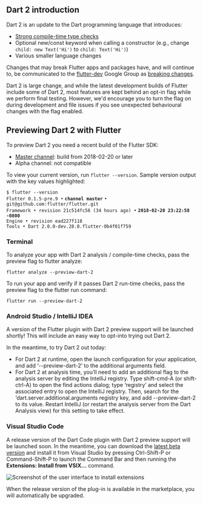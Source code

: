 ## Dart 2 introduction

Dart 2 is an update to the Dart programming language that introduces:
  * [Strong compile-time type checks](https://www.dartlang.org/dart-2#strong-mode-and-static-typing)
  * Optional new/const keyword when calling a constructor (e.g., change `child: new Text('Hi')` to `child: Text('Hi')`)
  * Various smaller language changes

Changes that may break Flutter apps and packages have, and will continue to, be communicated to the
[flutter-dev](https://groups.google.com/forum/#!forum/flutter-dev) Google Group as
[breaking changes](https://groups.google.com/forum/#!searchin/flutterdev/subject$3A%22breaking$20change%22%7Csort:date).

Dart 2 is large change, and while the latest development builds of Flutter include some of Dart 2, most features are kept behind an opt-in flag while we perform final testing. However, we'd encourage you to turn the flag on during development and file issues if you see unexpected behavioural changes with the flag enabled.

## Previewing Dart 2 with Flutter

To preview Dart 2 you need a recent build of the Flutter SDK:

* [Master channel](https://github.com/flutter/flutter/wiki/Flutter-build-release-channels): build from 2018-02-20 or later
* Alpha channel: not compatible

To view your current version, run `flutter --version`. Sample version output with the key values highlighted:

`$ flutter --version`<br>
`Flutter 0.1.5-pre.9 •` **`channel master`** `• git@github.com:flutter/flutter.git`<br>
`Framework • revision 21c514fc56 (34 hours ago) •` **`2018-02-20 23:22:58 -0800`**<br>
`Engine • revision ead227f118`<br>
`Tools • Dart 2.0.0-dev.28.0.flutter-0b4f01f759`

### Terminal

To analyze your app with Dart 2 analysis / compile-time checks,
pass the preview flag to flutter analyze:

```
flutter analyze --preview-dart-2
```

To run your app and verify if it passes Dart 2 run-time checks,
pass the preview flag to the flutter run command:

```
flutter run --preview-dart-2
```

### Android Studio / IntelliJ IDEA

A version of the Flutter plugin with Dart 2 preview support will be launched shortly! This will include an easy way to opt-into trying out Dart 2.

In the meantime, to try Dart 2 out today:
- For Dart 2 at runtime, open the launch configuration for your application, and add ‘--preview-dart-2’ to the additional arguments field.
- For Dart 2 at analysis time, you’ll need to add an additional flag to the analysis server by editing the IntelliJ registry. Type shift-cmd-A (or shift-ctrl-A) to open the find actions dialog; type ‘registry’ and select the associated entry to open the IntelliJ registry. Then, search for the ‘dart.server.additional.arguments registry key, and add --preview-dart-2 to its value. Restart IntelliJ (or restart the analysis server from the Dart Analysis view) for this setting to take effect.

### Visual Studio Code

A release version of the Dart Code plugin with Dart 2 preview support will be launched soon. In the meantime, you can download the [latest beta version](https://github.com/Dart-Code/Dart-Code/releases/download/v2.9.0-beta.4/dart-code-2.9.0-beta.4.vsix) and install it from Visual Studio by pressing Ctrl-Shift-P or Command-Shift-P to launch the Command Bar and then running the **Extensions: Install from VSIX...** command. 

![Screenshot of the user interface to install extensions](https://i.imgur.com/SxqiFBQ.png)

When the release version of the plug-in is available in the marketplace, you will automatically be upgraded.